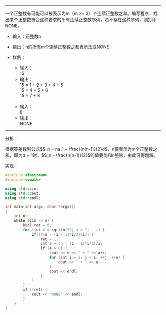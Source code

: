 ***
一个正整数有可能可以被表示为m（m >= 2）个连续正整数之和。编写程序，找出某个正整数符合这种要求的所有连续正整数序列，若不存在这种序列，则打印NONE。

* 输入：正整数n
* 输出：n的所有m个连续正整数之和表示法或NONE

* 样例：
  * 输入：<br>
    15<br>
  * 输出：<br>
    15 = 1 + 2 + 3 + 4 + 5 <br>
    15 = 4 + 5 + 6 <br>
    15 = 7 + 8 <br>
    <br>
  * 输入：<br>
    8<br>
  * 输出：<br>
    NONE<br>

***
分析：

根据等差数列公式$S_n = na_1 + \frac{(n(n-1)}{2}d$，n要表示为m个正整数之和，即为$d=1$时，$S_n - \frac{n(n-1)}{2}$的值要能和$n$整除，由此可得题解。

实现：
```cpp
#include <iostream>
#include <cmath>

using std::cin;
using std::cout;
using std::endl;

int main(int argc, char *argv[])
{
    int n;
    while (cin >> n) {
        bool ret = 0;
        for (int i = sqrt(n)*2; i > 1; --i) {
            if(!((n - (i - 1)*i/2)%i)) {
                ret = 1;
                int a = (n - (i - 1)*i/2)/i;
                if (a > 0) {
                    cout << n << " = " << a++;
                    for (int j = 1; j < i; ++j, ++a) {
                        cout << " + " << a;
                    }
                    cout << endl;
                }
            }
        }
        if (!ret) {
            cout << "NONE" << endl;
        }
    }
}
```

